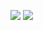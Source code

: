 
![](https://github.com/apachecn/LeetCode/blob/master/images/Project%20cornerstone/3221532952133_.pic_hd.jpg)
![](https://github.com/apachecn/LeetCode/blob/master/images/Project%20cornerstone/3231532952152_.pic_hd.jpg)
